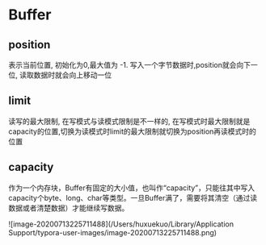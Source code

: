 # Buffer

## position



表示当前位置, 初始化为0,最大值为 -1. 写入一个字节数据时,position就会向下一位, 读取数据时就会向上移动一位



## limit



读写的最大限制, 在写模式与读模式限制是不一样的, 在写模式时最大限制就是capacity的位置,切换为读模式时limit的最大限制就切换为position再读模式时的位置



## capacity

作为一个内存块，Buffer有固定的大小值，也叫作“capacity”，只能往其中写入capacity个byte、long、char等类型。一旦Buffer满了，需要将其清空（通过读数据或者清楚数据）才能继续写数据。



![image-20200713225711488](/Users/huxuekuo/Library/Application Support/typora-user-images/image-20200713225711488.png)